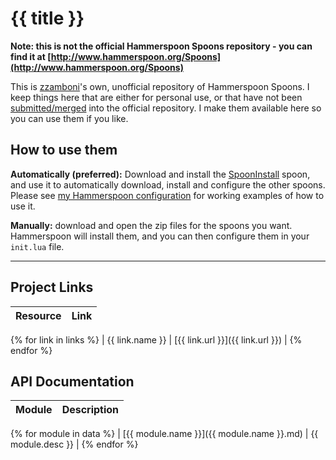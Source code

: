 # {{ title }}

**Note: this is not the official Hammerspoon Spoons repository - you can find it at
[http://www.hammerspoon.org/Spoons](http://www.hammerspoon.org/Spoons)**

This is [zzamboni](https://github.com/zzamboni/)'s own, unofficial
repository of Hammerspoon Spoons.  I keep things here that are either
for personal use, or that have not
been [submitted/merged](https://github.com/Hammerspoon/Spoons/pulls)
into the official repository. I make them available here so you can
use them if you like.

## How to use them

**Automatically (preferred):** Download and install
the [SpoonInstall](SpoonInstall.html) spoon, and use it to
automatically download, install and configure the other spoons. Please see
[my Hammerspoon configuration](https://github.com/zzamboni/dot-hammerspoon) for
working examples of how to use it.

**Manually:** download and open the zip files for the spoons you
want. Hammerspoon will install them, and you can then configure them
in your `init.lua` file.

---

## Project Links
| Resource        | Link                             |
| --------------- | -------------------------------- |
{% for link in links %}
| {{ link.name }} | [{{ link.url }}]({{ link.url }}) |
{% endfor %}

## API Documentation
| Module                                                             | Description           |
| ------------------------------------------------------------------ | --------------------- |
{% for module in data %}
| [{{ module.name }}]({{ module.name }}.md)                          | {{ module.desc }}     |
{% endfor %}
